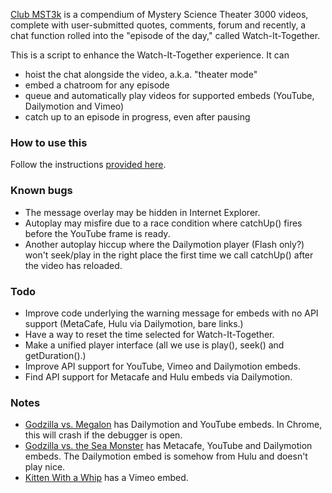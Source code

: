 [Club MST3k](http://www.club-mst3k.com) is a compendium of Mystery Science Theater 3000 videos, complete with user-submitted quotes, comments, forum and recently, a chat function rolled into the "episode of the day," called Watch-It-Together.

This is a script to enhance the Watch-It-Together experience. It can

- hoist the chat alongside the video, a.k.a. "theater mode"
- embed a chatroom for any episode
- queue and automatically play videos for supported embeds (YouTube, Dailymotion and Vimeo)
- catch up to an episode in progress, even after pausing

### How to use this
Follow the instructions [provided here](http://lewis-k.github.io/mst3k/).

### Known bugs
- The message overlay may be hidden in Internet Explorer.
- Autoplay may misfire due to a race condition where catchUp() fires before the YouTube frame is ready.
- Another autoplay hiccup where the Dailymotion player (Flash only?) won't seek/play in the right place the first time we call catchUp() after the video has reloaded.

### Todo
- Improve code underlying the warning message for embeds with no API support (MetaCafe, Hulu via Dailymotion, bare links.)
- Have a way to reset the time selected for Watch-It-Together.
- Make a unified player interface (all we use is play(), seek() and getDuration().)
- Improve API support for YouTube, Vimeo and Dailymotion embeds.
- Find API support for Metacafe and Hulu embeds via Dailymotion.

### Notes
- [Godzilla vs. Megalon](http://www.club-mst3k.com/episodes/212-godzilla-vs-megalon) has Dailymotion and YouTube embeds. In Chrome, this will crash if the debugger is open.
- [Godzilla vs. the Sea Monster](http://www.club-mst3k.com/episodes/213-godzilla-vs-the-sea-monster) has Metacafe, YouTube and Dailymotion embeds. The Dailymotion embed is somehow from Hulu and doesn't play nice.
- [Kitten With a Whip](http://www.club-mst3k.com/episodes/615-kitten-with-a-whip) has a Vimeo embed.
